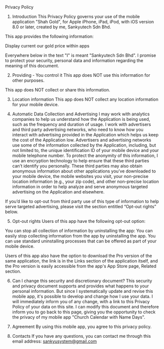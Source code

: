 Privacy Policy 
1. Introduction
This Privacy Policy governs your use of the mobile application "Shah Gold", for Apple iPhone, iPad, iPod, with iOS version 8.0 or later, created by me, Sankyutech Sdn Bhd.

This app provides the following information:

Display current our gold price within apps

Everywhere below in the text "I" is meant "Sankyutech Sdn Bhd". I promise to protect your security, personal data and information regarding the meaning of this document.

2. Providing - You control it
This app does NOT use this information for other purposes.

This app does NOT collect or share this information.

3. Location information
This app does NOT collect any location information for your mobile device.

4. Automatic Data Collection and Advertising
I may work with analytics companies to help us understand how the Application is being used, such as the frequency and duration of usage. I work with advertisers and third party advertising networks, who need to know how you interact with advertising provided in the Application which helps us keep the cost of the Application low. Advertisers and advertising networks use some of the information collected by the Application, including, but not limited to, the unique identification ID of your mobile device and your mobile telephone number. To protect the anonymity of this information, I use an encryption technology to help ensure that these third parties can’t identify you personally. These third parties may also obtain anonymous information about other applications you’ve downloaded to your mobile device, the mobile websites you visit, your non-precise location information (e.g., your zip code), and other non-precise location information in order to help analyze and serve anonymous targeted advertising on the Application and elsewhere. 

If you’d like to opt-out from third party use of this type of information to help serve targeted advertising, please visit the section entitled “Opt-out rights” below. 

5. Opt-out rights
Users of this app have the following opt-out option:

You can stop all collection of information by uninstalling the app: You can easily stop collecting information from the app by uninstalling the app. You can use standard uninstalling processes that can be offered as part of your mobile device.

Users of this app also have the option to download the Pro version of the same application, the link is in the Links section of the application itself, and the Pro version is easily accessible from the app's App Store page, Related section.

6. Can I change this security and discretionary document?
This security and privacy document supports and provides what happens to your personal information. But since I systematically update and revise this mobile app, it's possible to develop and change how I use your data. I will immediately inform you of any change, with a link to this Privacy Policy of your data on this site. I can modify this document and therefore inform you to go back to this page, giving you the opportunity to check the privacy of my mobile app "Church Calendar with Name Days".

7. Agreement
By using this mobile app, you agree to this privacy policy.

8. Contacts
If you have any questions, you can contact me through this email address: sankyusystem@gmail.com
